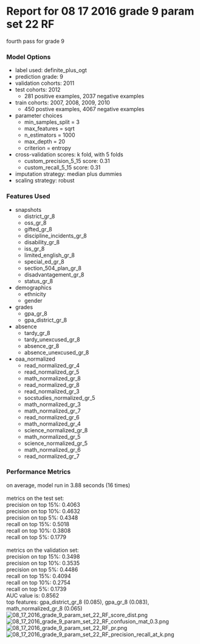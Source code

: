 # Report for 08 17 2016 grade 9 param set 22 RF
fourth pass for grade 9

### Model Options
* label used: definite_plus_ogt
* prediction grade: 9
* validation cohorts: 2011
* test cohorts: 2012
	 * 281 positive examples, 2037 negative examples
* train cohorts: 2007, 2008, 2009, 2010
	 * 450 postive examples, 4067 negative examples
* parameter choices
	 * min_samples_split = 3
	 * max_features = sqrt
	 * n_estimators = 1000
	 * max_depth = 20
	 * criterion = entropy
* cross-validation scores: k fold, with 5 folds
	 * custom_precision_5_15 score: 0.31
	 * custom_recall_5_15 score: 0.31
* imputation strategy: median plus dummies
* scaling strategy: robust

### Features Used
* snapshots
	 * district_gr_8
	 * oss_gr_8
	 * gifted_gr_8
	 * discipline_incidents_gr_8
	 * disability_gr_8
	 * iss_gr_8
	 * limited_english_gr_8
	 * special_ed_gr_8
	 * section_504_plan_gr_8
	 * disadvantagement_gr_8
	 * status_gr_8
* demographics
	 * ethnicity
	 * gender
* grades
	 * gpa_gr_8
	 * gpa_district_gr_8
* absence
	 * tardy_gr_8
	 * tardy_unexcused_gr_8
	 * absence_gr_8
	 * absence_unexcused_gr_8
* oaa_normalized
	 * read_normalized_gr_4
	 * read_normalized_gr_5
	 * math_normalized_gr_8
	 * read_normalized_gr_8
	 * read_normalized_gr_3
	 * socstudies_normalized_gr_5
	 * math_normalized_gr_3
	 * math_normalized_gr_7
	 * read_normalized_gr_6
	 * math_normalized_gr_4
	 * science_normalized_gr_8
	 * math_normalized_gr_5
	 * science_normalized_gr_5
	 * math_normalized_gr_6
	 * read_normalized_gr_7

### Performance Metrics
on average, model run in 3.88 seconds (16 times) <br/><br/>metrics on the test set: <br/>precision on top 15%: 0.4063 <br/>precision on top 10%: 0.4632 <br/>precision on top 5%: 0.4348 <br/>recall on top 15%: 0.5018 <br/>recall on top 10%: 0.3808 <br/>recall on top 5%: 0.1779 <br/><br/>metrics on the validation set: <br/>precision on top 15%: 0.3498 <br/>precision on top 10%: 0.3535 <br/>precision on top 5%: 0.4486 <br/>recall on top 15%: 0.4094 <br/>recall on top 10%: 0.2754 <br/>recall on top 5%: 0.1739 <br/>AUC value is: 0.8562 <br/>top features: gpa_district_gr_8 (0.085), gpa_gr_8 (0.083), math_normalized_gr_8 (0.065)
![08_17_2016_grade_9_param_set_22_RF_score_dist.png](figs/08_17_2016_grade_9_param_set_22_RF_score_dist.png)
![08_17_2016_grade_9_param_set_22_RF_confusion_mat_0.3.png](figs/08_17_2016_grade_9_param_set_22_RF_confusion_mat_0.3.png)
![08_17_2016_grade_9_param_set_22_RF_pr.png](figs/08_17_2016_grade_9_param_set_22_RF_pr.png)
![08_17_2016_grade_9_param_set_22_RF_precision_recall_at_k.png](figs/08_17_2016_grade_9_param_set_22_RF_precision_recall_at_k.png)

